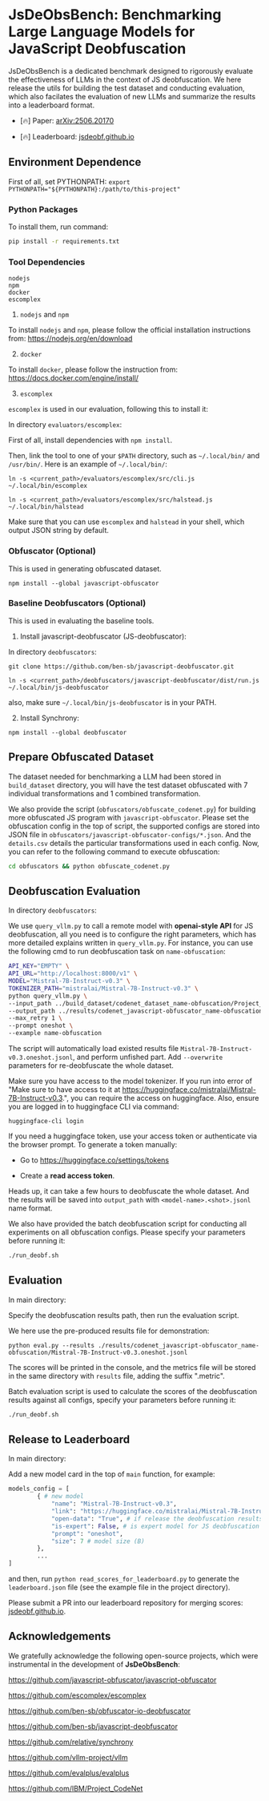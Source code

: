 # JsDeObsBench: Benchmarking Large Language Models for JavaScript Deobfuscation

JsDeObsBench is a dedicated benchmark designed to rigorously evaluate the effectiveness of LLMs in the context of JS deobfuscation. We here release the utils for building the test dataset and conducting evaluation, which also facilates the evaluation of new LLMs and summarize the results into a leaderboard format.

* [🔥] Paper: [arXiv:2506.20170](https://arxiv.org/abs/2506.20170)

* [🔥] Leaderboard: [jsdeobf.github.io](https://jsdeobf.github.io/)

## Environment Dependence

First of all, set PYTHONPATH: 
`export PYTHONPATH="${PYTHONPATH}:/path/to/this-project"`

### Python Packages

To install them, run command:
```bash
pip install -r requirements.txt
```

### Tool Dependencies
```
nodejs
npm
docker
escomplex
```
1. `nodejs` and `npm`

To install `nodejs` and `npm`, please follow the official installation instructions from: https://nodejs.org/en/download

2. `docker`

To install `docker`, please follow the instruction from: https://docs.docker.com/engine/install/

3. `escomplex`

`escomplex` is used in our evaluation, following this to install it:

In directory `evaluators/escomplex`: 

First of all, install dependencies with `npm install`.

Then, link the tool to one of your `$PATH` directory, such as `~/.local/bin/` and `/usr/bin/`. Here is an example of `~/.local/bin/`:

`ln -s <current_path>/evaluators/escomplex/src/cli.js ~/.local/bin/escomplex` 

`ln -s <current_path>/evaluators/escomplex/src/halstead.js ~/.local/bin/halstead` 

Make sure that you can use `escomplex` and `halstead` in your shell, which output JSON string by default.

### Obfuscator (Optional)

This is used in generating obfuscated dataset.

`npm install --global javascript-obfuscator`

### Baseline Deobfuscators (Optional)

This is used in evaluating the baseline tools.

1. Install javascript-deobfuscator (JS-deobfuscator):

In directory `deobfuscators`: 

`git clone https://github.com/ben-sb/javascript-deobfuscator.git`

`ln -s <current_path>/deobfuscators/javascript-deobfuscator/dist/run.js ~/.local/bin/js-deobfuscator` 

also, make sure `~/.local/bin/js-deobfuscator` is in your PATH.

2. Install Synchrony:

`npm install --global deobfuscator`


## Prepare Obfuscated Dataset

The dataset needed for benchmarking a LLM had been stored in `build_dataset` directory, you will have the test dataset obfuscated with 7 individual transformations and 1 combined transformation. 

We also provide the script (`obfuscators/obfuscate_codenet.py`) for building more obfuscated JS program with `javascript-obfuscator`. Please set the obfuscation config in the top of script, the supported configs are stored into JSON file in `obfuscators/javascript-obfuscator-configs/*.json`. And the `details.csv` details the particular transformations used in each config. 
Now, you can refer to the following command to execute obfuscation:

```bash
cd obfuscators && python obfuscate_codenet.py
```


## Deobfuscation Evaluation

In directory `deobfuscators`:

We use `query_vllm.py` to call a remote model with **openai-style API** for JS deobfuscation, all you need is to configure the right parameters, which has more detailed explains written in `query_vllm.py`. For instance, you can use the following cmd to run deobfuscation task on `name-obfuscation`:

```bash
API_KEY="EMPTY" \
API_URL="http://localhost:8000/v1" \
MODEL="Mistral-7B-Instruct-v0.3" \
TOKENIZER_PATH="mistralai/Mistral-7B-Instruct-v0.3" \
python query_vllm.py \
--input_path ../build_dataset/codenet_dataset_name-obfuscation/Project_CodeNet_selected.jsonl \
--output_path ../results/codenet_javascript-obfuscator_name-obfuscation/ \
--max_retry 1 \
--prompt oneshot \
--example name-obfuscation
```

The script will automatically load existed results file `Mistral-7B-Instruct-v0.3.oneshot.jsonl`, and perform unfished part. Add `--overwrite` parameters for re-deobfuscate the whole dataset. 

Make sure you have access to the model tokenizer. If you run into error of "Make sure to have access to it at https://huggingface.co/mistralai/Mistral-7B-Instruct-v0.3.", you can require the access on huggingface. Also, ensure you are logged in to huggingface CLI via command:

```
huggingface-cli login
```

If you need a huggingface token, use your access token or authenticate via the browser prompt. To generate a token manually:

* Go to https://huggingface.co/settings/tokens

* Create a **read access token**.

Heads up, it can take a few hours to deobfuscate the whole dataset. And the results will be saved into `output_path` with `<model-name>.<shot>.jsonl` name format.

We also have provided the batch deobfuscation script for conducting all experiments on all obfuscation configs. Please specify your parameters before running it:

```bash
./run_deobf.sh
```

## Evaluation

In main directory:

Specify the deobfuscation results path, then run the evaluation script. 

We here use the pre-produced results file for demonstration:

`python eval.py --results ./results/codenet_javascript-obfuscator_name-obfuscation/Mistral-7B-Instruct-v0.3.oneshot.jsonl`

The scores will be printed in the console, and the metrics file will be stored in the same directory with `results` file, adding the suffix ".metric".

Batch evaluation script is used to calculate the scores of the deobfuscation results against all configs, specify your parameters before running it:

```bash
./run_deobf.sh
```

## Release to Leaderboard

In main directory:

Add a new model card in the top of `main` function, for example:

```python
models_config = [
        { # new model
            "name": "Mistral-7B-Instruct-v0.3",
            "link": "https://huggingface.co/mistralai/Mistral-7B-Instruct-v0.3",
            "open-data": "True", # if release the deobfuscation results file?
            "is-expert": False, # is expert model for JS deobfuscation
            "prompt": "oneshot",
            "size": 7 # model size (B)
        },
        ...
]
```

and then, run `python read_scores_for_leaderboard.py` to generate the `leaderboard.json` file (see the example file in the project directory).

Please submit a PR into our leaderboard repository for merging scores: [jsdeobf.github.io](https://jsdeobf.github.io).

## Acknowledgements

We gratefully acknowledge the following open-source projects, which were instrumental in the development of **JsDeObsBench**:

https://github.com/javascript-obfuscator/javascript-obfuscator

https://github.com/escomplex/escomplex

https://github.com/ben-sb/obfuscator-io-deobfuscator

https://github.com/ben-sb/javascript-deobfuscator

https://github.com/relative/synchrony

https://github.com/vllm-project/vllm

https://github.com/evalplus/evalplus

https://github.com/IBM/Project_CodeNet